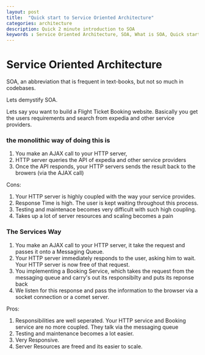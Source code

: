 ```yaml
---
layout: post
title:  "Quick start to Service Oriented Architecture"
categories: architecture
description: Quick 2 minute introduction to SOA
keywords : Service Oriented Architecture, SOA, What is SOA, Quick start to SOA, Rails SOA
---
```

# Service Oriented Architecture

SOA, an abbreviation that is frequent in text-books, but not so much in codebases.

Lets demystify SOA.

Lets say you want to build a Flight Ticket Booking website.
Basically you get the users requirements and search from expedia and other service
providers.

### the monolithic way of doing this is

1. You make an AJAX call to your HTTP server,
2. HTTP server queries the API of expedia and other service providers
3. Once the API responds, your HTTP servers sends the result back to the
   browers (via the AJAX call)

Cons: 
1. Your HTTP server is highly coupled with the way your service provides.
2. Response Time is high. The user is kept waiting throughout this process.
3. Testing and maintenace becomes very difficult with such high coupling.
4. Takes up a lot of server resources and scaling becomes a pain

### The Services Way

1. You make an AJAX call to your HTTP server, it take the request and passes it
   onto a Messaging Queue.
2. Your HTTP server immediately responds to the user, asking him to wait. Your
   HTTP server is now free of that request.
3. You implementing a Booking Service, which takes the request from the
   messaging queue and carry's out its responsibilty and puts its reponse back
4. We listen for this response and pass the information to the browser via
   a socket connection or a comet server.

Pros:

1. Responsibilities are well seperated. Your HTTP service and Booking service
   are no more coupled. They talk via the messaging queue
2. Testing and maintenance becomes a lot easier.
3. Very Responsive.
4. Server Resources are freed and its easier to scale.
